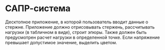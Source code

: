 # САПР-система

Десктопное приложение, в которой пользователь вводит данные о стержне. Приложение должно отрисовывать стержень, рассчитывать нагрузки (в табличном в виде), строит эпюры. Также должен быть предусмотрен расчет нагрузки в определенной точке. Если напряжение превышает допустимое значение, выделить цветом.


